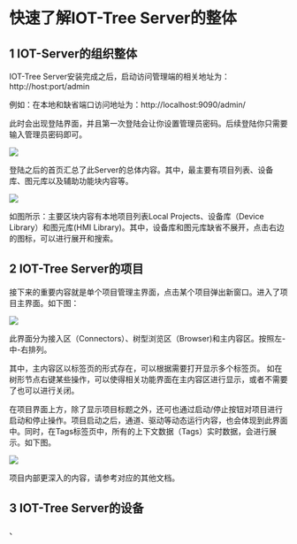快速了解IOT-Tree Server的整体
==
## 1 IOT-Server的组织整体

IOT-Tree Server安装完成之后，启动访问管理端的相关地址为： http://host:port/admin

例如：在本地和缺省端口访问地址为：http://localhost:9090/admin/

此时会出现登陆界面，并且第一次登陆会让你设置管理员密码。后续登陆你只需要输入管理员密码即可。

<img src="../img/g_login.png">

登陆之后的首页汇总了此Server的总体内容。其中，最主要有项目列表、设备库、图元库以及辅助功能块内容等。

<img src="../img/g_mainpage.png">

如图所示：主要区块内容有本地项目列表Local Projects、设备库（Device Library）和图元库(HMI Library)。其中，设备库和图元库缺省不展开，点击右边的图标，可以进行展开和搜索。


## 2 IOT-Tree Server的项目

接下来的重要内容就是单个项目管理主界面，点击某个项目弹出新窗口。进入了项目主界面。如下图：

<img src="../img/g_prj1.png">

此界面分为接入区（Connectors）、树型浏览区（Browser)和主内容区。按照左-中-右排列。

其中，主内容区以标签页的形式存在，可以根据需要打开显示多个标签页。
如在树形节点右键某些操作，可以使得相关功能界面在主内容区进行显示，或者不需要了也可以进行关闭。

在项目界面上方，除了显示项目标题之外，还可也通过启动/停止按钮对项目进行启动和停止操作。项目启动之后，通道、驱动等动态运行内容，也会体现到此界面中。同时，在Tags标签页中，所有的上下文数据（Tags）实时数据，会进行展示。如下图。

<img src="../img/g_prj2.png">

项目内部更深入的内容，请参考对应的其他文档。

## 3 IOT-Tree Server的设备


、